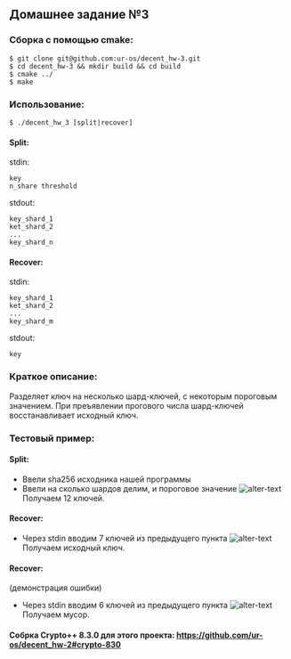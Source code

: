 ## Домашнее задание №3

### Сборка с помощью cmake:
```
$ git clone git@github.com:ur-os/decent_hw-3.git
$ cd decent_hw-3 && mkdir build && cd build
$ cmake ../
$ make
```
### Использование:
```
$ ./decent_hw_3 [split|recover]
```

#### Split:
  stdin:
 ```
 key
 n_share threshold
 ```
  stdout:
 ```
 key_shard_1
 ket_shard_2
 ...
 key_shard_n
 ```
 
#### Recover:
  stdin:
 ```
 key_shard_1
 ket_shard_2
 ...
 key_shard_m
 ```
  stdout:
 ```
 key
 ```

### Краткое описание:
Разделяет ключ на несколько шард-ключей, 
с некоторым пороговым значением.
При преъявлении прогового числа шард-ключей
восстанавливает исходный ключ.

### Тестовый пример:
#### Split:
 - Ввели sha256 исходника нашей программы
 - Ввели на сколько шардов делим, и пороговое значение
![alter-text](https://sun9-34.userapi.com/jIns1YuFVexPQ4bcde5BTqyMUUa5InvtB42B8Q/lPFr0JQhmmk.jpg)
Получаем 12 ключей.
#### Recover:
 - Через stdin вводим 7 ключей из предыдущего пункта
![alter-text](https://sun9-40.userapi.com/qiBqD6USEur0LWzFcKm-byXFgiYV2drvO4Nvcg/aY7Gkf7Ra64.jpg)
Получаем исходный ключ.
#### Recover:
(демонстрация ошибки)
- Через stdin вводим 6 ключей из предыдущего пункта
![alter-text](https://sun9-21.userapi.com/vEFJeucbJXKyiBkDZJOGz6FhMH0fm2W48Qmg7A/0bjiMNNn2gQ.jpg)
Получаем мусор.

#### Собрка Crypto++ 8.3.0 для этого проекта: https://github.com/ur-os/decent_hw-2#crypto-830
